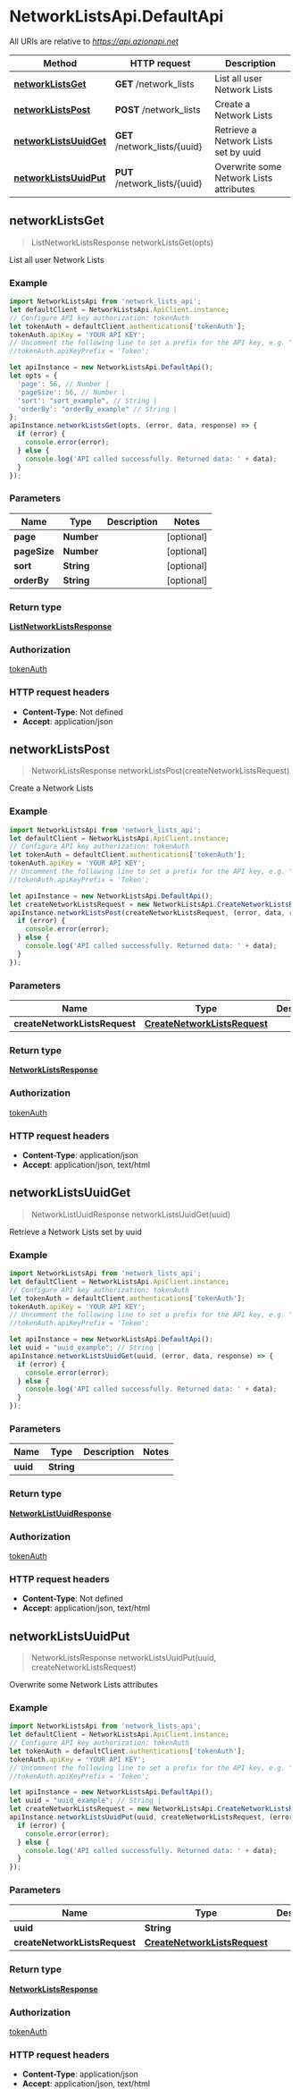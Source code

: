 # NetworkListsApi.DefaultApi

All URIs are relative to *https://api.azionapi.net*

Method | HTTP request | Description
------------- | ------------- | -------------
[**networkListsGet**](DefaultApi.md#networkListsGet) | **GET** /network_lists | List all user Network Lists
[**networkListsPost**](DefaultApi.md#networkListsPost) | **POST** /network_lists | Create a Network Lists
[**networkListsUuidGet**](DefaultApi.md#networkListsUuidGet) | **GET** /network_lists/{uuid} | Retrieve a Network Lists set by uuid
[**networkListsUuidPut**](DefaultApi.md#networkListsUuidPut) | **PUT** /network_lists/{uuid} | Overwrite some Network Lists attributes



## networkListsGet

> ListNetworkListsResponse networkListsGet(opts)

List all user Network Lists

### Example

```javascript
import NetworkListsApi from 'network_lists_api';
let defaultClient = NetworkListsApi.ApiClient.instance;
// Configure API key authorization: tokenAuth
let tokenAuth = defaultClient.authentications['tokenAuth'];
tokenAuth.apiKey = 'YOUR API KEY';
// Uncomment the following line to set a prefix for the API key, e.g. "Token" (defaults to null)
//tokenAuth.apiKeyPrefix = 'Token';

let apiInstance = new NetworkListsApi.DefaultApi();
let opts = {
  'page': 56, // Number | 
  'pageSize': 56, // Number | 
  'sort': "sort_example", // String | 
  'orderBy': "orderBy_example" // String | 
};
apiInstance.networkListsGet(opts, (error, data, response) => {
  if (error) {
    console.error(error);
  } else {
    console.log('API called successfully. Returned data: ' + data);
  }
});
```

### Parameters


Name | Type | Description  | Notes
------------- | ------------- | ------------- | -------------
 **page** | **Number**|  | [optional] 
 **pageSize** | **Number**|  | [optional] 
 **sort** | **String**|  | [optional] 
 **orderBy** | **String**|  | [optional] 

### Return type

[**ListNetworkListsResponse**](ListNetworkListsResponse.md)

### Authorization

[tokenAuth](../README.md#tokenAuth)

### HTTP request headers

- **Content-Type**: Not defined
- **Accept**: application/json


## networkListsPost

> NetworkListsResponse networkListsPost(createNetworkListsRequest)

Create a Network Lists

### Example

```javascript
import NetworkListsApi from 'network_lists_api';
let defaultClient = NetworkListsApi.ApiClient.instance;
// Configure API key authorization: tokenAuth
let tokenAuth = defaultClient.authentications['tokenAuth'];
tokenAuth.apiKey = 'YOUR API KEY';
// Uncomment the following line to set a prefix for the API key, e.g. "Token" (defaults to null)
//tokenAuth.apiKeyPrefix = 'Token';

let apiInstance = new NetworkListsApi.DefaultApi();
let createNetworkListsRequest = new NetworkListsApi.CreateNetworkListsRequest(); // CreateNetworkListsRequest | 
apiInstance.networkListsPost(createNetworkListsRequest, (error, data, response) => {
  if (error) {
    console.error(error);
  } else {
    console.log('API called successfully. Returned data: ' + data);
  }
});
```

### Parameters


Name | Type | Description  | Notes
------------- | ------------- | ------------- | -------------
 **createNetworkListsRequest** | [**CreateNetworkListsRequest**](CreateNetworkListsRequest.md)|  | 

### Return type

[**NetworkListsResponse**](NetworkListsResponse.md)

### Authorization

[tokenAuth](../README.md#tokenAuth)

### HTTP request headers

- **Content-Type**: application/json
- **Accept**: application/json, text/html


## networkListsUuidGet

> NetworkListUuidResponse networkListsUuidGet(uuid)

Retrieve a Network Lists set by uuid

### Example

```javascript
import NetworkListsApi from 'network_lists_api';
let defaultClient = NetworkListsApi.ApiClient.instance;
// Configure API key authorization: tokenAuth
let tokenAuth = defaultClient.authentications['tokenAuth'];
tokenAuth.apiKey = 'YOUR API KEY';
// Uncomment the following line to set a prefix for the API key, e.g. "Token" (defaults to null)
//tokenAuth.apiKeyPrefix = 'Token';

let apiInstance = new NetworkListsApi.DefaultApi();
let uuid = "uuid_example"; // String | 
apiInstance.networkListsUuidGet(uuid, (error, data, response) => {
  if (error) {
    console.error(error);
  } else {
    console.log('API called successfully. Returned data: ' + data);
  }
});
```

### Parameters


Name | Type | Description  | Notes
------------- | ------------- | ------------- | -------------
 **uuid** | **String**|  | 

### Return type

[**NetworkListUuidResponse**](NetworkListUuidResponse.md)

### Authorization

[tokenAuth](../README.md#tokenAuth)

### HTTP request headers

- **Content-Type**: Not defined
- **Accept**: application/json, text/html


## networkListsUuidPut

> NetworkListsResponse networkListsUuidPut(uuid, createNetworkListsRequest)

Overwrite some Network Lists attributes

### Example

```javascript
import NetworkListsApi from 'network_lists_api';
let defaultClient = NetworkListsApi.ApiClient.instance;
// Configure API key authorization: tokenAuth
let tokenAuth = defaultClient.authentications['tokenAuth'];
tokenAuth.apiKey = 'YOUR API KEY';
// Uncomment the following line to set a prefix for the API key, e.g. "Token" (defaults to null)
//tokenAuth.apiKeyPrefix = 'Token';

let apiInstance = new NetworkListsApi.DefaultApi();
let uuid = "uuid_example"; // String | 
let createNetworkListsRequest = new NetworkListsApi.CreateNetworkListsRequest(); // CreateNetworkListsRequest | 
apiInstance.networkListsUuidPut(uuid, createNetworkListsRequest, (error, data, response) => {
  if (error) {
    console.error(error);
  } else {
    console.log('API called successfully. Returned data: ' + data);
  }
});
```

### Parameters


Name | Type | Description  | Notes
------------- | ------------- | ------------- | -------------
 **uuid** | **String**|  | 
 **createNetworkListsRequest** | [**CreateNetworkListsRequest**](CreateNetworkListsRequest.md)|  | 

### Return type

[**NetworkListsResponse**](NetworkListsResponse.md)

### Authorization

[tokenAuth](../README.md#tokenAuth)

### HTTP request headers

- **Content-Type**: application/json
- **Accept**: application/json, text/html

